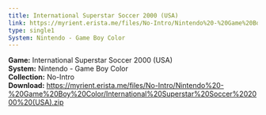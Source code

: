 ```yaml
---
title: International Superstar Soccer 2000 (USA)
link: https://myrient.erista.me/files/No-Intro/Nintendo%20-%20Game%20Boy%20Color/International%20Superstar%20Soccer%202000%20(USA).zip
type: single1
System: Nintendo - Game Boy Color
---
```

<b>Game:</b> International Superstar Soccer 2000 (USA)<br>
<b>System:</b> Nintendo - Game Boy Color<br>
<b>Collection:</b> No-Intro<br>
<b>Download:</b> https://myrient.erista.me/files/No-Intro/Nintendo%20-%20Game%20Boy%20Color/International%20Superstar%20Soccer%202000%20(USA).zip